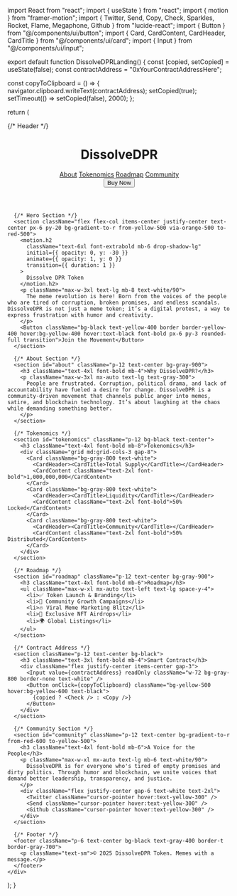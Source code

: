 import React from "react";
import { useState } from "react";
import { motion } from "framer-motion";
import { Twitter, Send, Copy, Check, Sparkles, Rocket, Flame, Megaphone, Github } from "lucide-react";
import { Button } from "@/components/ui/button";
import { Card, CardContent, CardHeader, CardTitle } from "@/components/ui/card";
import { Input } from "@/components/ui/input";

export default function DissolveDPRLanding() {
  const [copied, setCopied] = useState(false);
  const contractAddress = "0xYourContractAddressHere";

  const copyToClipboard = () => {
    navigator.clipboard.writeText(contractAddress);
    setCopied(true);
    setTimeout(() => setCopied(false), 2000);
  };

  return (
    <div className="min-h-screen bg-gradient-to-b from-black to-gray-900 text-white">
      {/* Header */}
      <header className="flex items-center justify-between p-4 bg-black/80 backdrop-blur-md sticky top-0 z-50 border-b border-gray-700">
        <div className="flex items-center gap-2">
          <Sparkles className="text-yellow-400" />
          <h1 className="font-extrabold text-2xl tracking-wide">DissolveDPR</h1>
        </div>
        <nav className="hidden md:flex gap-6 font-semibold">
          <a href="#about" className="hover:text-yellow-400 transition">About</a>
          <a href="#tokenomics" className="hover:text-yellow-400 transition">Tokenomics</a>
          <a href="#roadmap" className="hover:text-yellow-400 transition">Roadmap</a>
          <a href="#community" className="hover:text-yellow-400 transition">Community</a>
        </nav>
        <Button className="bg-yellow-500 hover:bg-yellow-600 text-black font-bold px-5 py-2 rounded-full shadow-md">Buy Now</Button>
      </header>

      {/* Hero Section */}
      <section className="flex flex-col items-center justify-center text-center px-6 py-20 bg-gradient-to-r from-yellow-500 via-orange-500 to-red-500">
        <motion.h2
          className="text-6xl font-extrabold mb-6 drop-shadow-lg"
          initial={{ opacity: 0, y: -30 }}
          animate={{ opacity: 1, y: 0 }}
          transition={{ duration: 1 }}
        >
          Dissolve DPR Token
        </motion.h2>
        <p className="max-w-3xl text-lg mb-8 text-white/90">
          The meme revolution is here! Born from the voices of the people who are tired of corruption, broken promises, and endless scandals. DissolveDPR is not just a meme token; it’s a digital protest, a way to express frustration with humor and creativity.
        </p>
        <Button className="bg-black text-yellow-400 border border-yellow-400 hover:bg-yellow-400 hover:text-black font-bold px-6 py-3 rounded-full transition">Join the Movement</Button>
      </section>

      {/* About Section */}
      <section id="about" className="p-12 text-center bg-gray-900">
        <h3 className="text-4xl font-bold mb-4">Why DissolveDPR?</h3>
        <p className="max-w-3xl mx-auto text-lg text-gray-300">
          People are frustrated. Corruption, political drama, and lack of accountability have fueled a desire for change. DissolveDPR is a community-driven movement that channels public anger into memes, satire, and blockchain technology. It’s about laughing at the chaos while demanding something better.
        </p>
      </section>

      {/* Tokenomics */}
      <section id="tokenomics" className="p-12 bg-black text-center">
        <h3 className="text-4xl font-bold mb-8">Tokenomics</h3>
        <div className="grid md:grid-cols-3 gap-8">
          <Card className="bg-gray-800 text-white">
            <CardHeader><CardTitle>Total Supply</CardTitle></CardHeader>
            <CardContent className="text-2xl font-bold">1,000,000,000</CardContent>
          </Card>
          <Card className="bg-gray-800 text-white">
            <CardHeader><CardTitle>Liquidity</CardTitle></CardHeader>
            <CardContent className="text-2xl font-bold">50% Locked</CardContent>
          </Card>
          <Card className="bg-gray-800 text-white">
            <CardHeader><CardTitle>Community</CardTitle></CardHeader>
            <CardContent className="text-2xl font-bold">50% Distributed</CardContent>
          </Card>
        </div>
      </section>

      {/* Roadmap */}
      <section id="roadmap" className="p-12 text-center bg-gray-900">
        <h3 className="text-4xl font-bold mb-6">Roadmap</h3>
        <ul className="max-w-xl mx-auto text-left text-lg space-y-4">
          <li>✅ Token Launch & Branding</li>
          <li>🚀 Community Growth Campaigns</li>
          <li>🔥 Viral Meme Marketing Blitz</li>
          <li>🎉 Exclusive NFT Airdrops</li>
          <li>🌍 Global Listings</li>
        </ul>
      </section>

      {/* Contract Address */}
      <section className="p-12 text-center bg-black">
        <h3 className="text-3xl font-bold mb-4">Smart Contract</h3>
        <div className="flex justify-center items-center gap-3">
          <Input value={contractAddress} readOnly className="w-72 bg-gray-800 border-none text-white" />
          <Button onClick={copyToClipboard} className="bg-yellow-500 hover:bg-yellow-600 text-black">
            {copied ? <Check /> : <Copy />}
          </Button>
        </div>
      </section>

      {/* Community Section */}
      <section id="community" className="p-12 text-center bg-gradient-to-r from-red-600 to-yellow-500">
        <h3 className="text-4xl font-bold mb-6">A Voice for the People</h3>
        <p className="max-w-xl mx-auto text-lg mb-6 text-white/90">
          DissolveDPR is for everyone who's tired of empty promises and dirty politics. Through humor and blockchain, we unite voices that demand better leadership, transparency, and justice.
        </p>
        <div className="flex justify-center gap-6 text-white text-2xl">
          <Twitter className="cursor-pointer hover:text-yellow-300" />
          <Send className="cursor-pointer hover:text-yellow-300" />
          <Github className="cursor-pointer hover:text-yellow-300" />
        </div>
      </section>

      {/* Footer */}
      <footer className="p-6 text-center bg-black text-gray-400 border-t border-gray-700">
        <p className="text-sm">© 2025 DissolveDPR Token. Memes with a message.</p>
      </footer>
    </div>
  );
}

